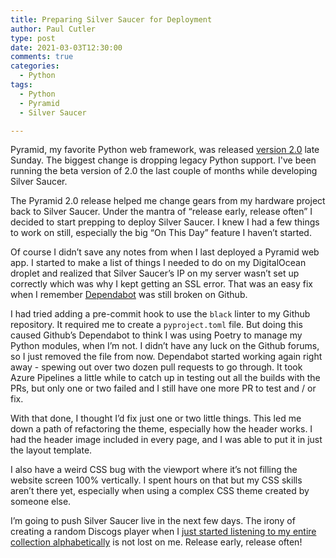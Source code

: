 ```yaml
---
title: Preparing Silver Saucer for Deployment
author: Paul Cutler 
type: post 
date: 2021-03-03T12:30:00 
comments: true
categories:
  - Python
tags:
  - Python
  - Pyramid
  - Silver Saucer

---
```

Pyramid, my favorite Python web framework, was
released [version 2.0](https://docs.pylonsproject.org/projects/pyramid/en/2.0-branch/whatsnew-2.0.html) late Sunday. The
biggest change is dropping legacy Python support. I've been running the beta version of 2.0 the last couple of months
while developing Silver Saucer.

The Pyramid 2.0 release helped me change gears from my hardware project back to Silver Saucer. Under the mantra of
“release early, release often” I decided to start prepping to deploy Silver Saucer. I knew I had a few things to work on
still, especially the big “On This Day” feature I haven’t started.

Of course I didn’t save any notes from when I last deployed a Pyramid web app. I started to make a list of things I
needed to do on my DigitalOcean droplet and realized that Silver Saucer’s IP on my server wasn’t set up correctly which
was why I kept getting an SSL error. That was an easy fix when I remember [Dependabot](https://dependabot.com/) was
still broken on Github.

I had tried adding a pre-commit hook to use the `black` linter to my Github repository. It required me to create
a `pyproject.toml` file. But doing this caused Github’s Dependabot to think I was using Poetry to manage my Python
modules, when I’m not. I didn’t have any luck on the Github forums, so I just removed the file from now. Dependabot
started working again right away - spewing out over two dozen pull requests to go through. It took Azure Pipelines a
little while to catch up in testing out all the builds with the PRs, but only one or two failed and I still have one
more PR to test and / or fix.

With that done, I thought I’d fix just one or two little things. This led me down a path of refactoring the theme,
especially how the header works. I had the header image included in every page, and I was able to put it in just the
layout template.

I also have a weird CSS bug with the viewport where it’s not filling the website screen 100% vertically. I spent hours
on that but my CSS skills aren’t there yet, especially when using a complex CSS theme created by someone else.

I’m going to push Silver Saucer live in the next few days. The irony of creating a random Discogs player when
I [just started listening to my entire collection alphabetically](https://paulcutler.org/posts/2021/02/listening-to-my-record-collection-alphabetically/) is not lost on me. Release early, release often!